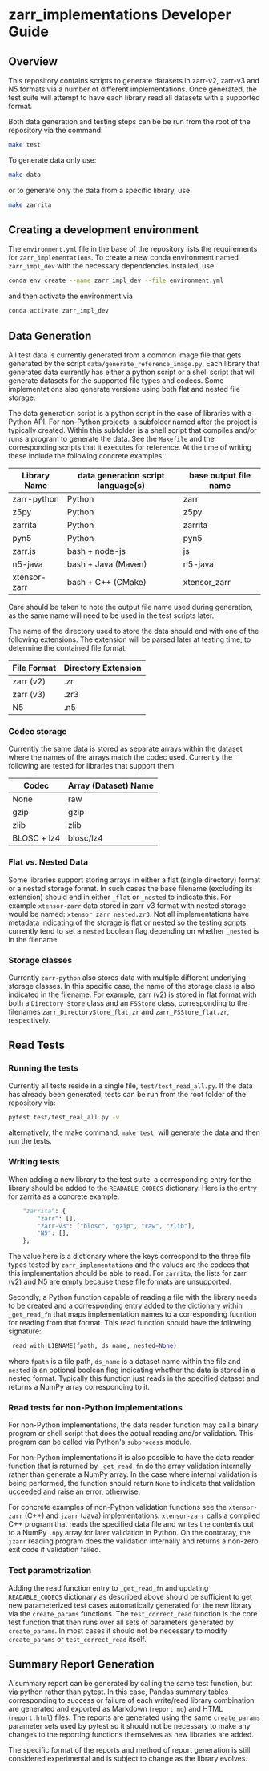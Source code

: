 # zarr_implementations Developer Guide

## Overview

This repository contains scripts to generate datasets in zarr-v2, zarr-v3 and
N5 formats via a number of different implementations. Once generated, the test
suite will attempt to have each library read all datasets with a supported
format.

Both data generation and testing steps can be be run from the root of the
repository via the command:

```bash
make test
```

To generate data only use:

```bash
make data
```
or to generate only the data from a specific library, use:

```bash
make zarrita
```

## Creating a development environment

The `environment.yml` file in the base of the repository lists the
requirements for `zarr_implementations`. To create a new conda environment
named `zarr_impl_dev` with the necessary dependencies installed, use

```bash
conda env create --name zarr_impl_dev --file environment.yml
```

and then activate the environment via

```bash
conda activate zarr_impl_dev
```

## Data Generation

All test data is currently generated from a common image file that gets
generated by the script `data/generate_reference_image.py`. Each
library that generates data currently has either a python script or a shell
script that will generate datasets for the supported file types and codecs.
Some implementations also generate versions using both flat and nested file
storage.

The data generation script is a python script in the case of libraries with a
Python API. For non-Python projects, a subfolder named after the project is
typically created. Within this subfolder is a shell script that compiles and/or
runs a program to generate the data. See the `Makefile` and the corresponding
scripts that it executes for reference. At the time of writing these include
the following concrete examples:

Library Name | data generation script language(s) | base output file name
-------------|------------------------------------|----------------------
zarr-python  | Python                             | zarr
z5py         | Python                             | z5py
zarrita      | Python                             | zarrita
pyn5         | Python                             | pyn5
zarr.js      | bash + node-js                     | js
n5-java      | bash + Java (Maven)                | n5-java
xtensor-zarr | bash + C++ (CMake)                 | xtensor_zarr

Care should be taken to note the output file name used during generation, as
the same name will need to be used in the test scripts later.

The name of the directory used to store the data should end with one of the
following extensions. The extension will be parsed later at testing time, to
determine the contained file format.

File Format | Directory Extension
------------|--------------------
zarr (v2)   | .zr
zarr (v3)   | .zr3
N5          | .n5

### Codec storage

Currently the same data is stored as separate arrays within the dataset where
the names of the arrays match the codec used. Currently the following are
tested for libraries that support them:

Codec       | Array (Dataset) Name
------------|---------------------
None        | raw
gzip        | gzip
zlib        | zlib
BLOSC + lz4 | blosc/lz4

### Flat vs. Nested Data

Some libraries support storing arrays in either a flat (single directory)
format or a nested storage format. In such cases the base filename (excluding
its extension) should end in either `_flat` or `_nested` to indicate this.
For example `xtensor-zarr` data stored in zarr-v3 format with nested storage
would be named: `xtensor_zarr_nested.zr3`. Not all implementations have
metadata indicating of the storage is flat or nested so the testing scripts
currently tend to set a `nested` boolean flag depending on whether `_nested` is
in the filename.

### Storage classes

Currently `zarr-python` also stores data with multiple different underlying
storage classes. In this specific case, the name of the storage class is also
indicated in the filename. For example, zarr (v2) is stored in flat format with
both a `Directory_Store` class and an `FSStore` class, corresponding to the
filenames `zarr_DirectoryStore_flat.zr` and `zarr_FSStore_flat.zr`,
respectively.


## Read Tests

### Running the tests

Currently all tests reside in a single file, `test/test_read_all.py`. If the
data has already been generated, tests can be run from the root folder of the
repository via:

```bash
pytest test/test_real_all.py -v
```

alternatively, the make command, `make test`, will generate the data and then
run the tests.

### Writing tests

When adding a new library to the test suite, a corresponding entry for the
library should be added to the `READABLE_CODECS` dictionary. Here is the entry
for zarrita as a concrete example:

```Python
    "zarrita": {
        "zarr": [],
        "zarr-v3": ["blosc", "gzip", "raw", "zlib"],
        "N5": [],
    },
```

The value here is a dictionary where the keys correspond to the three file
types tested by `zarr_implementations` and the values are the codecs that this
implementation should be able to read. For `zarrita`, the lists for zarr (v2)
and N5 are empty because these file formats are unsupported.

Secondly, a Python function capable of reading a file with the library needs
to be created and a corresponding entry added to the dictionary within
`_get_read_fn` that maps implementation names to a corresponding fucntion for
reading from that format. This read function should have the following
signature:

```Python
 read_with_LIBNAME(fpath, ds_name, nested=None)
```

where `fpath` is a file path, `ds_name` is a dataset name within the file and
`nested` is an optional boolean flag indicating whether the data is stored in
a nested format. Typically this function just reads in the specified dataset
and returns a NumPy array corresponding to it.

### Read tests for non-Python implementations

For non-Python implementations, the data reader function may call a binary
program or shell script that does the actual reading and/or validation. This
program can be called via Python's `subprocess` module.

For non-Python implementations it is also possible to have the data reader
function that is returned by `_get_read_fn` do the array validation internally
rather than generate a NumPy array. In the case where internal validation is
being performed, the function should return `None` to indicate that validation
ucceeded and raise an error, otherwise.

For concrete examples of non-Python validation functions see the `xtensor-zarr`
(C++) and `jzarr` (Java) implementations. `xtensor-zarr` calls a compiled C++
program that reads the specified data file and writes the contents out to a
NumPy `.npy` array for later validation in Python. On the contraray, the
`jzarr` reading program does the validation internally and returns a non-zero
exit code if validation failed.

### Test parametrization

Adding the read function entry to `_get_read_fn` and updating `READABLE_CODECS`
dictionary as described above should be sufficient to get new parameterized
test cases automatically generated for the new library via the `create_params`
functions. The `test_correct_read` function is the core test function that then
runs over all sets of parameters generated by `create_params`. In most cases it
should not be necessary to modify `create_params` or `test_correct_read`
itself.


## Summary Report Generation

A summary report can be generated by calling the same test function, but via
python rather than pytest. In this case, Pandas summary tables corresponding to
success or failure of each write/read library combination are generated and
exported as Markdown (`report.md`) and HTML (`report.html`) files. The
reports are generated using the same `create_params` parameter sets used by
pytest so it should not be necessary to make any changes to the reporting
functions themselves as new libraries are added.

The specific format of the reports and method of report generation is still
considered experimental and is subject to change as the library evolves.
